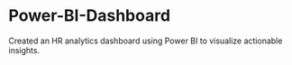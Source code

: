 # Power-BI-Dashboard
Created an HR analytics dashboard using Power BI to visualize actionable insights.
